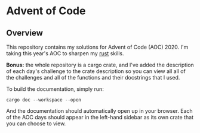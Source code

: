 # Advent of Code

## Overview

This repository contains my solutions for Advent of Code (AOC) 2020. I'm taking
this year's AOC to sharpen my [rust](https://www.rust-lang.org/) skills.

**Bonus:** the whole repository is a cargo crate, and I've added the description
of each day's challenge to the crate description so you can view all all of the
challenges and all of the functions and their docstrings that I used.

To build the documentation, simply run:

```
cargo doc --workspace --open
```

And the documentation should automatically open up in your browser. Each of the
AOC days should appear in the left-hand sidebar as its own crate that you can
choose to view.
